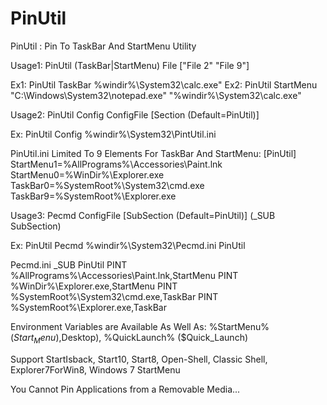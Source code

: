 # PinUtil
PinUtil : Pin To TaskBar And StartMenu Utility

Usage1: PinUtil (TaskBar|StartMenu) File ["File 2" "File 9"]

Ex1: PinUtil TaskBar %windir%\System32\calc.exe"
Ex2: PinUtil StartMenu "C:\Windows\System32\notepad.exe" "%windir%\System32\calc.exe"


Usage2: PinUtil Config ConfigFile [Section (Default=PinUtil)]

Ex: PinUtil Config %windir%\System32\PintUtil.ini

PinUtil.ini Limited To 9 Elements For TaskBar And StartMenu:
[PinUtil]
StartMenu1=%AllPrograms%\Accessories\Paint.lnk
StartMenu0=%WinDir%\Explorer.exe
TaskBar0=%SystemRoot%\System32\cmd.exe
TaskBar9=%SystemRoot%\Explorer.exe


Usage3: Pecmd ConfigFile [SubSection (Default=PinUtil)]   (_SUB SubSection)

Ex: PinUtil Pecmd %windir%\System32\Pecmd.ini PinUtil 

Pecmd.ini
_SUB PinUtil
PINT %AllPrograms%\Accessories\Paint.lnk,StartMenu
PINT %WinDir%\Explorer.exe,StartMenu
PINT %SystemRoot%\System32\cmd.exe,TaskBar
PINT %SystemRoot%\Explorer.exe,TaskBar


Environment Variables are Available As Well As:
%StartMenu% ($Start_Menu), %Programs%, %ALLPrograms%, %Desktop% ($Desktop), %QuickLaunch% ($Quick_Launch)

Support StartIsback, Start10, Start8, Open-Shell, Classic Shell, Explorer7ForWin8, Windows 7 StartMenu

You Cannot Pin Applications from a Removable Media...
